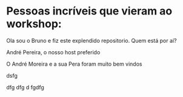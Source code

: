 # Pessoas incríveis que vieram ao workshop:

Ola sou o Bruno e fiz este explendido repositorio. Quem está por aí?

André Pereira, o nosso host preferido

O André Moreira e a sua Pera foram muito bem vindos


dsfg

dfg
dfg
d
fgdfg
